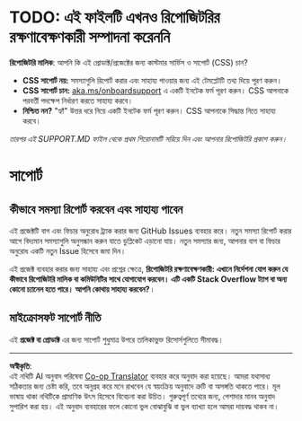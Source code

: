<!--
CO_OP_TRANSLATOR_METADATA:
{
  "original_hash": "b7244261ee19497082edf33bcce64717",
  "translation_date": "2025-09-29T19:45:19+00:00",
  "source_file": "SUPPORT.md",
  "language_code": "bn"
}
-->
# TODO: এই ফাইলটি এখনও রিপোজিটরির রক্ষণাবেক্ষণকারী সম্পাদনা করেননি

**রিপোজিটরি মালিক**: আপনি কি এই প্রোডাক্ট/প্রজেক্টের জন্য কাস্টমার সার্ভিস ও সাপোর্ট (CSS) চান?

- **CSS সাপোর্ট নয়:** সমস্যাগুলি রিপোর্ট করার এবং সাহায্য পাওয়ার জন্য এই টেমপ্লেটটি তথ্য দিয়ে পূরণ করুন।
- **CSS সাপোর্ট চান:** [aka.ms/onboardsupport](https://aka.ms/onboardsupport) এ একটি ইনটেক ফর্ম পূরণ করুন। CSS আপনাকে পরবর্তী পদক্ষেপ নির্ধারণ করতে সাহায্য করবে।
- **নিশ্চিত নন?** "হ্যাঁ" উত্তর ধরে নিয়ে একটি ইনটেক ফর্ম পূরণ করুন। CSS আপনাকে সিদ্ধান্ত নিতে সাহায্য করবে।

*তারপর এই SUPPORT.MD ফাইল থেকে প্রথম শিরোনামটি সরিয়ে দিন এবং আপনার রিপোজিটরি প্রকাশ করুন।*

# সাপোর্ট

## কীভাবে সমস্যা রিপোর্ট করবেন এবং সাহায্য পাবেন  

এই প্রজেক্টটি বাগ এবং ফিচার অনুরোধ ট্র্যাক করার জন্য GitHub Issues ব্যবহার করে। নতুন সমস্যা রিপোর্ট করার আগে বিদ্যমান সমস্যাগুলি অনুসন্ধান করুন যাতে ডুপ্লিকেট এড়ানো যায়। নতুন সমস্যার জন্য, আপনার বাগ বা ফিচার অনুরোধ একটি নতুন Issue হিসেবে জমা দিন।

এই প্রজেক্ট ব্যবহার করার জন্য সাহায্য এবং প্রশ্নের ক্ষেত্রে, **রিপোজিটরি রক্ষণাবেক্ষণকারী: এখানে নির্দেশনা যোগ করুন যে কীভাবে রিপোজিটরি মালিক বা কমিউনিটির সাথে যোগাযোগ করবেন। এটি একটি Stack Overflow ট্যাগ বা অন্য কোনো চ্যানেল হতে পারে। আপনি কোথায় সাহায্য করবেন?**।

## মাইক্রোসফট সাপোর্ট নীতি  

এই **প্রজেক্ট বা প্রোডাক্ট** এর জন্য সাপোর্ট শুধুমাত্র উপরে তালিকাভুক্ত রিসোর্সগুলিতে সীমাবদ্ধ।

---

**অস্বীকৃতি**:  
এই নথিটি AI অনুবাদ পরিষেবা [Co-op Translator](https://github.com/Azure/co-op-translator) ব্যবহার করে অনুবাদ করা হয়েছে। আমরা যথাসাধ্য সঠিকতার জন্য চেষ্টা করি, তবে অনুগ্রহ করে মনে রাখবেন যে স্বয়ংক্রিয় অনুবাদে ত্রুটি বা অসঙ্গতি থাকতে পারে। মূল ভাষায় থাকা নথিটিকে প্রামাণিক উৎস হিসেবে বিবেচনা করা উচিত। গুরুত্বপূর্ণ তথ্যের জন্য, পেশাদার মানব অনুবাদ সুপারিশ করা হয়। এই অনুবাদ ব্যবহারের ফলে কোনো ভুল বোঝাবুঝি বা ভুল ব্যাখ্যা হলে আমরা দায়বদ্ধ থাকব না।